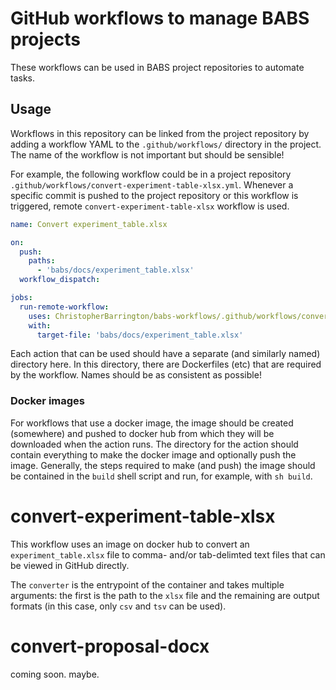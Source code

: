 # GitHub workflows to manage BABS projects

These workflows can be used in BABS project repositories to automate tasks.

## Usage

Workflows in this repository can be linked from the project repository by adding a workflow YAML to the `.github/workflows/` directory in the project. The name of the workflow is not important but should be sensible!

For example, the following workflow could be in a project repository `.github/workflows/convert-experiment-table-xlsx.yml`. Whenever a specific commit is pushed to the project repository or this workflow is triggered, remote `convert-experiment-table-xlsx` workflow is used.

```yaml
name: Convert experiment_table.xlsx

on:
  push:
    paths:
      - 'babs/docs/experiment_table.xlsx'
  workflow_dispatch:

jobs:
  run-remote-workflow:
    uses: ChristopherBarrington/babs-workflows/.github/workflows/convert-experiment-table-xlsx.yml@main
    with:
      target-file: 'babs/docs/experiment_table.xlsx'
```
Each action that can be used should have a separate (and similarly named) directory here. In this directory, there are Dockerfiles (etc) that are required by the workflow. Names should be as consistent as possible!

### Docker images

For workflows that use a docker image, the image should be created (somewhere) and pushed to docker hub from which they will be downloaded when the action runs. The directory for the action should contain everything to make the docker image and optionally push the image. Generally, the steps required to make (and push) the image should be contained in the `build` shell script and run, for example, with `sh build`.

# convert-experiment-table-xlsx

This workflow uses an image on docker hub to convert an `experiment_table.xlsx` file to comma- and/or tab-delimted text files that can be viewed in GitHub directly.

The `converter` is the entrypoint of the container and takes multiple arguments: the first is the path to the `xlsx` file and the remaining are output formats (in this case, only `csv` and `tsv` can be used).

# convert-proposal-docx

coming soon. maybe.
